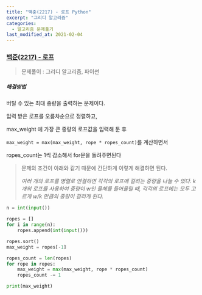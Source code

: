 ```yaml
---
title: "백준(2217) - 로프 Python"
excerpt: "그리디 알고리즘"
categories:
  - 알고리즘 문제풀기
last_modified_at: 2021-02-04
---
```


### [백준(2217) - 로프](https://www.acmicpc.net/problem/2217)

> 문제풀이 : 그리디 알고리즘, 파이썬

##### 해결방법 

버틸 수 있는 최대 중량을 출력하는 문제이다.

입력 받은 로프를 오름차순으로 정렬하고,

max_weight 에 가장 큰 중량의 로프값을 입력해 둔 후

`max_weight = max(max_weight, rope * ropes_count)`를  계산하면서 

ropes_count는 1씩 감소해서 for문을 돌려주면된다

> 문제의 조건이 아래와 같기 때문에 간단하게 이렇게 해결하면 된다.
>
> *여러 개의 로프를 병렬로 연결하면 각각의 로프에 걸리는 중량을 나눌 수 있다. k개의 로프를 사용하여 중량이 w인 물체를 들어올릴 때, 각각의 로프에는 모두 고르게 w/k 만큼의 중량이 걸리게 된다.* 

```python
n = int(input())

ropes = []
for i in range(n):
    ropes.append(int(input()))

ropes.sort()
max_weight = ropes[-1]

ropes_count = len(ropes)
for rope in ropes:
    max_weight = max(max_weight, rope * ropes_count)
    ropes_count -= 1

print(max_weight)

```
